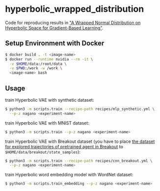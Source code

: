 hyperbolic_wrapped_distribution
===

Code for reproducing results in ["A Wrapped Normal Distribution on Hyperbolic Space for Gradient-Based Learning"](https://arxiv.org/abs/1902.02992).

## Setup Environment with Docker

```sh
$ docker build . -t <image-name>
$ docker run --runtime nvidia --rm -it \
  -v $HOME/data:/root/data \
  -v $PWD:/work -w /work \
  <image-name> bash
```

## Usage

train Hyperbolic VAE with synthetic dataset:

```sh
$ python3 -m scripts.train --recipe-path recipes/mlp_synthetic.yml \
  --p-z nagano <experiment-name>
```

train Hyperbolic VAE with MNIST dataset:

```sh
$ python3 -m scripts.train --p-z nagano <experiment-name>
```

train Hyperbolic VAE with Breakout dataset (you have to place [the dataset for explored trajectories of pretrained agent in Breakout](https://www.dropbox.com/s/hyq44euztzz23o8/breakout_states_v2.h5?dl=0) to `$HOME/data/breakout/state_samples`):

```sh
$ python3 -m scripts.train --recipe-path recipes/cnn_breakout.yml \
  --p-z nagano <experiment-name>
```

train Hyperbolic word embedding model with WordNet dataset:

```sh
$ python3 -m scripts.train_embedding --p-z nagano <experiment-name>
```
